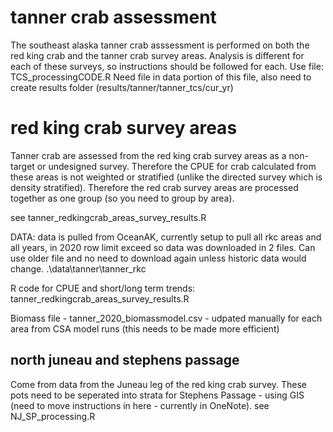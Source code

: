 # tanner crab assessment 

The southeast alaska tanner crab asssessment is performed on both the red king crab and the tanner crab survey areas. Analysis is different for each of these surveys, so instructions should be followed for each.
Use file: TCS_processingCODE.R
Need file in data portion of this file, also need to create results folder (results/tanner/tanner_tcs/cur_yr)


# red king crab survey areas
Tanner crab are assessed from the red king crab survey areas as a non-target or undesigned survey. Therefore the CPUE for crab calculated from these areas is not weighted or stratified (unlike the directed survey which is density stratified). Therefore the red crab survey areas are processed together as one group (so you need to group by area). 

see tanner_redkingcrab_areas_survey_results.R

DATA: data is pulled from OceanAK, currently setup to pull all rkc areas and all years, in 2020 row limit exceed so data was downloaded in 2 files. Can use older file and no need to download again unless historic data would change.
.\data\tanner\tanner_rkc

R code for CPUE and short/long term trends:
tanner_redkingcrab_areas_survey_results.R


Biomass file -
tanner_2020_biomassmodel.csv - udpated manually for each area from CSA model runs (this needs to be made more efficient)

## north juneau and stephens passage
Come from data from the Juneau leg of the red king crab survey. These pots need to be seperated into strata for Stephens Passage - using GIS (need to move instructions in here - currently in OneNote). 
see NJ_SP_processing.R